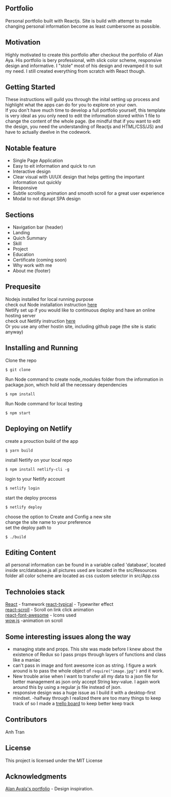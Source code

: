 ## Portfolio

Personal portfolio built with Reactjs. Site is build with attempt to make changing personal information become as least cumbersome as possible.

## Motivation
Highly motivated to create this portfolio after checkout the portfolio of Alan Aya. His portfolio is bery professional, with slick color scheme, responsive design and informative. I "stole" most of his design and revamped it to suit my need. I still created everything from scratch with React though. 


## Getting Started
These instructions will guild you through the inital setting up process and 
highlight what the apps can do for you to explore on your own.   
If you don't have much time to develop a full portfolio yourself, this template is very ideal as you only need to edit the information stored within 1 file to change the content of the whole page. (be mindful that if you want to edit the design, you need the understanding of Reactjs and HTML/CSS/JS) and have to actually dwelve in the codework.

## Notable feature
- Single Page Application
- Easy to eit information and quick to run
- Interactive design
- Clear visual with UI/UX design that helps getting the important information out quickly
- Responsive 
- Subtle scrolling animation and smooth scroll for a great user experience
- Modal to not disrupt SPA design

## Sections
- Navigation bar (header)
- Landing 
- Quich Summary
- Skill
- Project
- Education
- Certificate (coming soon)
- Why work with me
- About me (footer)


## Prequesite
Nodejs installed for local running purpose    
check out Node installation instruction [here](https://nodejs.org/en/)  
Netlify set up if you would like to continuous deploy and have an online hosting server  
check out Netlify instruction [here](https://www.netlify.com/)  
Or you use any other hostin site, including github page (the site is static anyway)

## Installing and Running
Clone the repo
```
$ git clone 
```
Run Node command to create node_modules folder from the information in package.json, which hold all the necessary dependencies
```
$ npm install
```
Run Node command for local testing
```
$ npm start
```

## Deploying on Netlify
create a prouction build of the app
```
$ yarn build
```
install Netlify on your local repo
```
$ npm install netlify-cli -g
```
login to your Netlify account
```
$ netlify login
```
start the deploy process
```
$ netlify deploy
```
choose the option to Create and Config a new site  
change the site name to your preference  
set the deploy path to   
```
$ ./build
```

## Editing Content
all personal information can be found in a variable called 'database', located inside src/database.js
all pictures used are located in the src/Resources folder
all color scheme are located as css custom selector in src/App.css

## Technoloies stack
[React](https://reactjs.org/) - framework
[react-typical](https://www.npmjs.com/package/react-typical) - Typewriter effect  
[react-scroll](https://www.npmjs.com/package/react-scroll) - Scroll on link click animation  
[react-font-awesome](https://github.com/FortAwesome/react-fontawesome) - Icons used  
[wow.js](https://www.npmjs.com/package/react-wow) -animation on scroll

## Some interesting issues along the way
- managing state and props. This site was made before I knew about the existence of Redux so I pass props through layers of functions and class like a maniac  
- can't pass in image and font awesome icon as string. I figure a work around is to pass the whole object of `require("image.jpg")` and it work. 
- New trouble arise when I want to transfer all my data to a json file for better management as json only accept String key-value. I again work around this by using a regular js file instead of json.  
- responsive design was a huge issue as I build it with a desktop-first mindset.
-halfway through I realized there are too many things to keep track of so I made a [trello board](https://trello.com/b/SBWIfxGm/portfolio) to keep better keep track

## Contributors
Anh Tran 

## License
This project is licensed under the MIT License

## Acknowledgments
[Alan Ayala's portfolio](http://www.abwtechnologies.com/index.html) - Design inspiration. 
